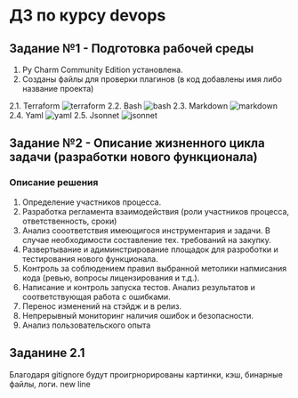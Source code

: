 # ДЗ по курсу devops
## Задание №1 - Подготовка рабочей среды
1. Py Charm Community Edition установлена.
2. Созданы файлы для проверки плагинов (в код добавлены имя либо название проекта)  

2.1. Terraform
![terraform](https://user-images.githubusercontent.com/100503249/155880359-c275a1ce-3e39-489a-beda-db41180121df.png)
2.2. Bash
![bash](https://user-images.githubusercontent.com/100503249/155880035-78e0c595-14cd-4fce-a0c1-8ae70623ca0d.png)
2.3. Markdown
![markdown](https://user-images.githubusercontent.com/100503249/155880154-86159ef1-ba42-428d-8e41-f56408c19eff.png)
2.4. Yaml
![yaml](https://user-images.githubusercontent.com/100503249/155880408-1609c77c-17d2-4b1c-b51e-35ffeb9779d5.png)
2.5. Jsonnet
![jsonnet](https://user-images.githubusercontent.com/100503249/155880331-a606fe70-bff1-4bdf-affa-049d52dba464.png)


## Задание №2 - Описание жизненного цикла задачи (разработки нового функционала)
### Описание решения
1. Определение участников процесса.
2. Разработка регламента взаимодействия (роли участников процесса, ответственность, сроки)
3. Анализ сооответствия имеющигося инструментария и задачи. В случае необходимости составление тех. требований на закупку.
4. Развертывание и адиминстрирование площадок для разроботки и тестирования нового функционала.
5. Контроль за соблюдением правил выбранной метолики напмисания кода (ревью, вопросы лицензирования и т.д.).
6. Написание и контроль запуска тестов. Анализ результатов и соответствующая работа с ошибками.
7. Перенос изменений на стэйдж и в релиз.
8. Непрерывный мониторинг наличия ошибок и безопасности.
9. Анализ пользовательского опыта

## Заданине 2.1
Благодаря gitignore будут проигрнорированы картинки, кэш, бинарные файлы, логи. 
new line
